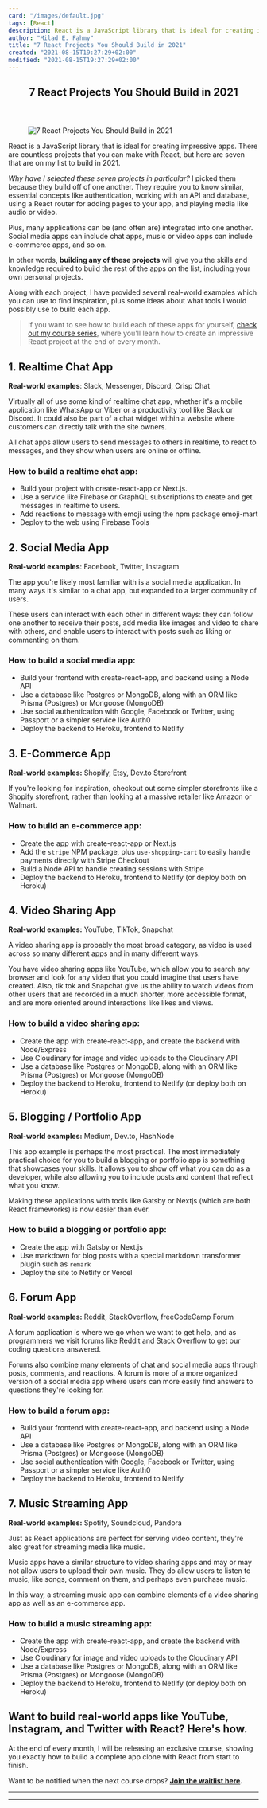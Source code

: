 ```yaml
---
card: "/images/default.jpg"
tags: [React]
description: React is a JavaScript library that is ideal for creating impr
author: "Milad E. Fahmy"
title: "7 React Projects You Should Build in 2021"
created: "2021-08-15T19:27:29+02:00"
modified: "2021-08-15T19:27:29+02:00"
---
```

<div class="site-wrapper">
<main id="site-main" class="site-main outer">
<div class="inner">
<article class="post-full post tag-react tag-side-project tag-portfolio tag-javascript ">
<header class="post-full-header">
<h1 class="post-full-title">7 React Projects You Should Build in 2021</h1>
</header>
<figure class="post-full-image">
<picture>
<source media="(max-width: 700px)" sizes="1px" srcset="data:image/gif;base64,R0lGODlhAQABAIAAAAAAAP///yH5BAEAAAAALAAAAAABAAEAAAIBRAA7 1w">
<source media="(min-width: 701px)" sizes="(max-width: 800px) 400px,
(max-width: 1170px) 700px,
1400px" srcset="/news/content/images/size/w300/2021/01/7-react-projects-for-2021-2.png 300w,
/news/content/images/size/w600/2021/01/7-react-projects-for-2021-2.png 600w,
/news/content/images/size/w1000/2021/01/7-react-projects-for-2021-2.png 1000w,
/news/content/images/size/w2000/2021/01/7-react-projects-for-2021-2.png 2000w">
<img onerror="this.style.display='none'" src="/news/content/images/size/w2000/2021/01/7-react-projects-for-2021-2.png" alt="7 React Projects You Should Build in 2021">
</picture>
</figure>
<section class="post-full-content">
<div class="post-content">
<p>React is a JavaScript library that is ideal for creating impressive apps. There are countless projects that you can make with React, but here are seven that are on my list to build in 2021.</p>
<p><em>Why have I selected these seven projects in particular?</em> I picked them because they build off of one another. They require you to know similar, essential concepts like authentication, working with an API and database, using a React router for adding pages to your app, and playing media like audio or video. </p>
<p>Plus, many applications can be (and often are) integrated into one another. Social media apps can include chat apps, music or video apps can include e-commerce apps, and so on.</p>
<p>In other words, <strong>building any of these projects</strong> will give you the skills and knowledge required to build the rest of the apps on the list, including your own personal projects.</p>
<p>Along with each project, I have provided several real-world examples which you can use to find inspiration, plus some ideas about what tools I would possibly use to build each app.</p>
<blockquote>If you want to see how to build each of these apps for yourself, <a href="http://bit.ly/react-projects">check out my course series</a>, where you'll learn how to create an impressive React project at the end of every month.</blockquote>
<h2 id="1-realtime-chat-app">1. Realtime Chat App</h2>
<p><strong>Real-world examples</strong>: Slack, Messenger, Discord, Crisp Chat</p>
<p>Virtually all of use some kind of realtime chat app, whether it's a mobile application like WhatsApp or Viber or a productivity tool like Slack or Discord. It could also be part of a chat widget within a website where customers can directly talk with the site owners. </p>
<p>All chat apps allow users to send messages to others in realtime, to react to messages, and they show when users are online or offline. </p>
<h3 id="how-to-build-a-realtime-chat-app-">How to build a realtime chat app: </h3>
<ul>
<li>Build your project with create-react-app or Next.js. </li>
<li>Use a service like Firebase or GraphQL subscriptions to create and get messages in realtime to users.</li>
<li>Add reactions to message with emoji using the npm package emoji-mart</li>
<li>Deploy to the web using Firebase Tools</li>
</ul>
<h2 id="2-social-media-app">2. Social Media App</h2>
<p><strong>Real-world examples</strong>: Facebook, Twitter, Instagram</p>
<p>The app you're likely most familiar with is a social media application. In many ways it's similar to a chat app, but expanded to a larger community of users. </p>
<p>These users can interact with each other in different ways: they can follow one another to receive their posts, add media like images and video to share with others, and enable users to interact with posts such as liking or commenting on them.</p>
<h3 id="how-to-build-a-social-media-app-">How to build a social media app: </h3>
<ul>
<li>Build your frontend with create-react-app, and backend using a Node API</li>
<li>Use a database like Postgres or MongoDB, along with an ORM like Prisma (Postgres) or Mongoose (MongoDB)</li>
<li>Use social authentication with Google, Facebook or Twitter, using Passport or a simpler service like Auth0</li>
<li>Deploy the backend to Heroku, frontend to Netlify</li>
</ul>
<h2 id="3-e-commerce-app">3. E-Commerce App</h2>
<p><strong>Real-world examples:</strong> Shopify, Etsy, Dev.to Storefront</p>
<p>If you're looking for inspiration, checkout out some simpler storefronts like a Shopify storefront, rather than looking at a massive retailer like Amazon or Walmart.</p>
<h3 id="how-to-build-an-e-commerce-app-">How to build an e-commerce app: </h3>
<ul>
<li>Create the app with create-react-app or Next.js</li>
<li>Add the <code>stripe</code> NPM package, plus <code>use-shopping-cart</code> to easily handle payments directly with Stripe Checkout</li>
<li>Build a Node API to handle creating sessions with Stripe</li>
<li>Deploy the backend to Heroku, frontend to Netlify (or deploy both on Heroku)</li>
</ul>
<h2 id="4-video-sharing-app">4. Video Sharing App</h2>
<p><strong>Real-world examples:</strong> YouTube, TikTok, Snapchat</p>
<p>A video sharing app is probably the most broad category, as video is used across so many different apps and in many different ways. </p>
<p>You have video sharing apps like YouTube, which allow you to search any browser and look for any video that you could imagine that users have created. Also, tik tok and Snapchat give us the ability to watch videos from other users that are recorded in a much shorter, more accessible format, and are more oriented around interactions like likes and views.</p>
<h3 id="how-to-build-a-video-sharing-app-">How to build a video sharing app: </h3>
<ul>
<li>Create the app with create-react-app, and create the backend with Node/Express</li>
<li>Use Cloudinary for image and video uploads to the Cloudinary API</li>
<li>Use a database like Postgres or MongoDB, along with an ORM like Prisma (Postgres) or Mongoose (MongoDB)</li>
<li>Deploy the backend to Heroku, frontend to Netlify (or deploy both on Heroku)</li>
</ul>
<h2 id="5-blogging-portfolio-app">5. Blogging / Portfolio App</h2>
<p><strong>Real-world examples:</strong> Medium, Dev.to, HashNode</p>
<p>This app example is perhaps the most practical. The most immediately practical choice for you to build a blogging or portfolio app is something that showcases your skills. It allows you to show off what you can do as a developer, while also allowing you to include posts and content that reflect what you know. </p>
<p>Making these applications with tools like Gatsby or Nextjs (which are both React frameworks) is now easier than ever.</p>
<h3 id="how-to-build-a-blogging-or-portfolio-app-">How to build a blogging or portfolio app: </h3>
<ul>
<li>Create the app with Gatsby or Next.js</li>
<li>Use markdown for blog posts with a special markdown transformer plugin such as <code>remark</code></li>
<li>Deploy the site to Netlify or Vercel</li>
</ul>
<h2 id="6-forum-app">6. Forum App</h2>
<p><strong>Real-world examples:</strong> Reddit, StackOverflow, freeCodeCamp Forum</p>
<p>A forum application is where we go when we want to get help, and as programmers we visit forums like Reddit and Stack Overflow to get our coding questions answered. </p>
<p>Forums also combine many elements of chat and social media apps through posts, comments, and reactions. A forum is more of a more organized version of a social media app where users can more easily find answers to questions they're looking for. </p>
<h3 id="how-to-build-a-forum-app-">How to build a forum app: </h3>
<ul>
<li>Build your frontend with create-react-app, and backend using a Node API</li>
<li>Use a database like Postgres or MongoDB, along with an ORM like Prisma (Postgres) or Mongoose (MongoDB)</li>
<li>Use social authentication with Google, Facebook or Twitter, using Passport or a simpler service like Auth0</li>
<li>Deploy the backend to Heroku, frontend to Netlify</li>
</ul>
<h2 id="7-music-streaming-app">7. Music Streaming App</h2>
<p><strong>Real-world examples:</strong> Spotify, Soundcloud, Pandora</p>
<p>Just as React applications are perfect for serving video content, they're also great for streaming media like music. </p>
<p>Music apps have a similar structure to video sharing apps and may or may not allow users to upload their own music. They do allow users to listen to music, like songs, comment on them, and perhaps even purchase music. </p>
<p>In this way, a streaming music app can combine elements of a video sharing app as well as an e-commerce app.</p>
<h3 id="how-to-build-a-music-streaming-app-">How to build a music streaming app: </h3>
<ul>
<li>Create the app with create-react-app, and create the backend with Node/Express</li>
<li>Use Cloudinary for image and video uploads to the Cloudinary API</li>
<li>Use a database like Postgres or MongoDB, along with an ORM like Prisma (Postgres) or Mongoose (MongoDB)</li>
<li>Deploy the backend to Heroku, frontend to Netlify (or deploy both on Heroku)</li>
</ul>
<h2 id="want-to-build-real-world-apps-like-youtube-instagram-and-twitter-with-react-here-s-how-">Want to build real-world apps like YouTube, Instagram, and Twitter with React? Here's how.</h2>
<p>At the end of every month, I will be releasing an exclusive course, showing you exactly how to build a complete app clone with React from start to finish. </p>
<p>Want to be notified when the next course drops? <strong><a href="http://bit.ly/react-projects">Join the waitlist here</a>.</strong></p>
</div>
<hr>
<hr>
</section>
</article>
</div>
</main>
</div>
<!-- Google Tag Manager (noscript) -->
<!-- End Google Tag Manager (noscript) -->
